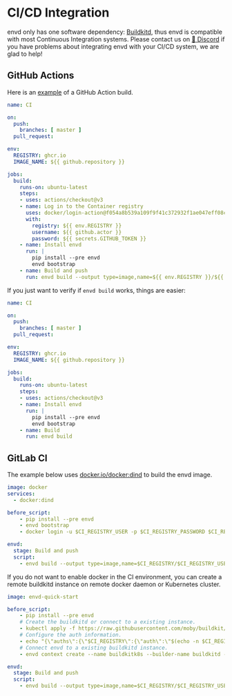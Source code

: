 # CI/CD Integration 

envd only has one software dependency: [Buildkitd](https://github.com/moby/buildkit#containerizing-buildkit), thus envd is compatible with most Continuous Integration systems. Please contact us on [💬 Discord](https://discord.gg/KqswhpVgdU) if you have problems about integrating envd with your CI/CD system, we are glad to help!

## GitHub Actions

Here is an [example](https://github.com/tensorchord/envd-quick-start/blob/master/.github/workflows/release.yml) of a GitHub Action build.

```yaml title="Build and push envd image to ghcr.io"
name: CI

on:
  push:
    branches: [ master ]
  pull_request:

env:
  REGISTRY: ghcr.io
  IMAGE_NAME: ${{ github.repository }}

jobs:
  build:
    runs-on: ubuntu-latest
    steps:
    - uses: actions/checkout@v3
    - name: Log in to the Container registry
      uses: docker/login-action@f054a8b539a109f9f41c372932f1ae047eff08c9
      with:
        registry: ${{ env.REGISTRY }}
        username: ${{ github.actor }}
        password: ${{ secrets.GITHUB_TOKEN }}
    - name: Install envd
      run: |
        pip install --pre envd
        envd bootstrap
    - name: Build and push
      run: envd build --output type=image,name=${{ env.REGISTRY }}/${{ env.IMAGE_NAME }},push=true
```

If you just want to verify if `envd build` works, things are easier:

```yaml title="Build envd image"
name: CI

on:
  push:
    branches: [ master ]
  pull_request:

env:
  REGISTRY: ghcr.io
  IMAGE_NAME: ${{ github.repository }}

jobs:
  build:
    runs-on: ubuntu-latest
    steps:
    - uses: actions/checkout@v3
    - name: Install envd
      run: |
        pip install --pre envd
        envd bootstrap
    - name: Build
      run: envd build
```

## GitLab CI

The example below uses [docker.io/docker:dind](https://hub.docker.com/layers/docker/library/docker/dind/images/sha256-95d63c46fdbeca706f6cb736ebcfbbf81e845c3f5a64ab5133cb0fe15ecbbfc4?context=explore) to build the envd image.

```yaml title=".gitlab-ci.yml"
image: docker
services:
  - docker:dind

before_script:
    - pip install --pre envd
    - envd bootstrap
    - docker login -u $CI_REGISTRY_USER -p $CI_REGISTRY_PASSWORD $CI_REGISTRY

envd:
  stage: Build and push
  script:
    - envd build --output type=image,name=$CI_REGISTRY/$CI_REGISTRY_USER/envd-quick-start,push=true
```

If you do not want to enable docker in the CI environment, you can create a remote buildkitd instance on remote docker daemon or Kubernetes cluster.

```yaml title=".gitlab-ci.yml"
image: envd-quick-start

before_script:
    - pip install --pre envd
    # Create the buildkitd or connect to a existing instance.
    - kubectl apply -f https://raw.githubusercontent.com/moby/buildkit/master/examples/kubernetes/pod.rootless.yaml
    # Configure the auth information.
    - echo "{\"auths\":{\"$CI_REGISTRY\":{\"auth\":\"$(echo -n $CI_REGISTRY_USER:$CI_REGISTRY_PASSWORD | base64)\"}}}" > ~/.docker/config.json
    # Connect envd to a existing buildkitd instance.
    - envd context create --name buildkitk8s --builder-name buildkitd --use --builder kube-pod

envd:
  stage: Build and push
  script:
    - envd build --output type=image,name=$CI_REGISTRY/$CI_REGISTRY_USER/envd-quick-start,push=true
```
